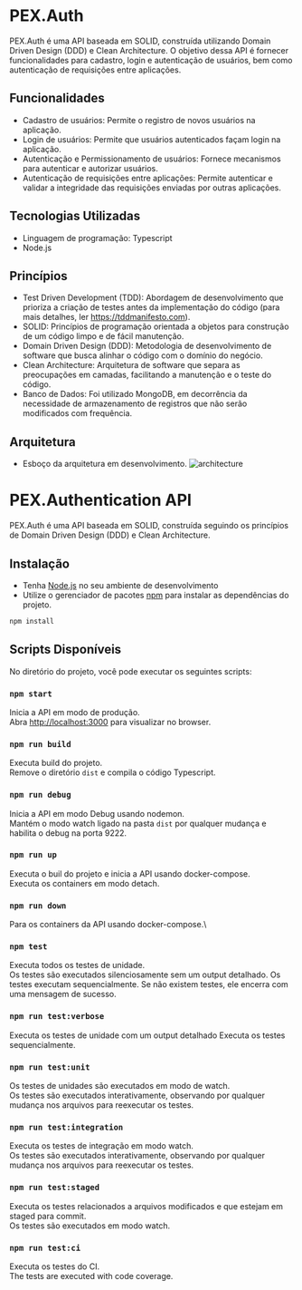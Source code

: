 # PEX.Auth

PEX.Auth é uma API baseada em SOLID, construída utilizando Domain Driven Design (DDD) e Clean Architecture. O objetivo dessa API é fornecer funcionalidades para cadastro, login e autenticação de usuários, bem como autenticação de requisições entre aplicações.

## Funcionalidades

- Cadastro de usuários: Permite o registro de novos usuários na aplicação.
- Login de usuários: Permite que usuários autenticados façam login na aplicação.
- Autenticação e Permissionamento de usuários: Fornece mecanismos para autenticar e autorizar usuários.
- Autenticação de requisições entre aplicações: Permite autenticar e validar a integridade das requisições enviadas por outras aplicações.

## Tecnologias Utilizadas

- Linguagem de programação: Typescript
- Node.js

## Princípios
- Test Driven Development (TDD): Abordagem de desenvolvimento que prioriza a criação de testes antes da implementação do código (para mais detalhes, ler <https://tddmanifesto.com>).
- SOLID: Princípios de programação orientada a objetos para construção de um código limpo e de fácil manutenção.
- Domain Driven Design (DDD): Metodologia de desenvolvimento de software que busca alinhar o código com o domínio do negócio.
- Clean Architecture: Arquitetura de software que separa as preocupações em camadas, facilitando a manutenção e o teste do código.
- Banco de Dados: Foi utilizado MongoDB, em decorrência da necessidade de armazenamento de registros que não serão modificados com frequência.

## Arquitetura
- Esboço da arquitetura em desenvolvimento.
![architecture](https://github.com/rtisolucoesdesoftware/PEX.Auth/assets/78372916/c768cc24-feb5-4fc8-9b4d-11c366c59746)

# PEX.Authentication API

PEX.Auth é uma API baseada em SOLID, construída seguindo os princípios de Domain Driven Design (DDD) e Clean Architecture.

## Instalação

- Tenha [Node.js](https://nodejs.org) no seu ambiente de desenvolvimento
- Utilize o gerenciador de pacotes [npm](https://www.npmjs.com/) para instalar as dependências do projeto.

```bash
npm install
```

## Scripts Disponíveis
No diretório do projeto, você pode executar os seguintes scripts:

### `npm start`

Inicia a API em modo de produção.\
Abra [http://localhost:3000](http://localhost:6060) para visualizar no browser.

### `npm run build`

Executa build do projeto.\
Remove o diretório `dist` e compila o código Typescript.

### `npm run debug`

Inicia a API em modo Debug usando nodemon.\
Mantém o modo watch ligado na pasta `dist` por qualquer mudança e habilita o debug na porta 9222.

### `npm run up`

Executa o buil do projeto e inicia a API usando docker-compose.\
Executa os containers em modo detach.

### `npm run down`

Para os containers da API usando docker-compose.\

### `npm test`

Executa todos os testes de unidade.\
Os testes são executados silenciosamente sem um output detalhado. Os testes executam sequencialmente. 
Se não existem testes, ele encerra com uma mensagem de sucesso.

### `npm run test:verbose`

Executa os testes de unidade com um output detalhado
Executa os testes sequencialmente.

### `npm run test:unit`

Os testes de unidades são executados em modo de watch.\
Os testes são executados interativamente, observando por qualquer mudança nos arquivos para reexecutar os testes.

### `npm run test:integration`

Executa os testes de integração em modo watch.\
Os testes são executados interativamente, observando por qualquer mudança nos arquivos para reexecutar os testes.

### `npm run test:staged`

Executa os testes relacionados a arquivos modificados e que estejam em staged para commit.\
Os testes são executados em modo watch.

### `npm run test:ci`

Executa os testes do CI.\
The tests are executed with code coverage.
